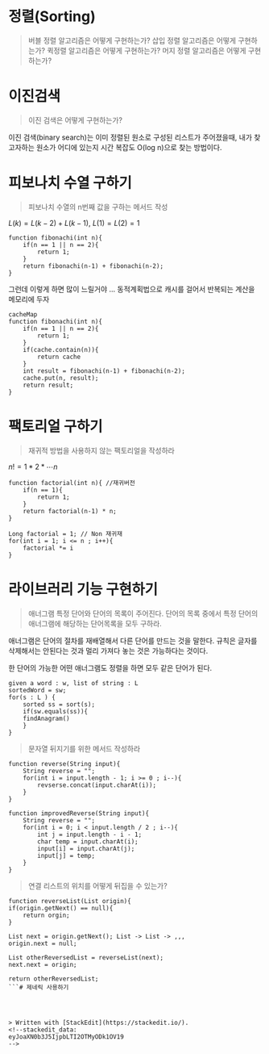 # 정렬(Sorting)

> 버블 정렬 알고리즘은 어떻게 구현하는가? 
> 삽입 정렬 알고리즘은 어떻게 구현하는가? 
> 퀵정렬 알고리즘은 어떻게 구현하는가?
> 머지 정렬 알고리즘은 어떻게 구현하는가? 

# 이진검색

> 이진 검색은 어떻게 구현하는가?

이진 검색(binary search)는 이미 정렬된 원소로 구성된  리스트가 주어졌을때, 내가 찾고자하는 원소가 어디에 있는지 시간 복잡도 O(log n)으로 찾는 방법이다.  

# 피보나치 수열 구하기

> 피보나치 수열의 n번째 값을 구하는 메서드 작성

$L(k) = L(k-2) + L(k-1)$, $L(1) = L(2) = 1$

```
function fibonachi(int n){
	if(n == 1 || n == 2){
		return 1;
	}
	return fibonachi(n-1) + fibonachi(n-2);
}
```
그런데 이렇게 하면 많이 느릴거야 ...
동적계획법으로 캐시를 걸어서 반복되는 계산을 메모리에 두자

```
cacheMap
function fibonachi(int n){
	if(n == 1 || n == 2){
		return 1;
	}
	if(cache.contain(n)){	
		return cache
	}
	int result = fibonachi(n-1) + fibonachi(n-2);
	cache.put(n, result);
	return result;
}
```

# 팩토리얼 구하기

> 재귀적 방법을 사용하지 않는 팩토리얼을 작성하라

$n! = 1*2*\cdots n$

```
function factorial(int n){ //재귀버전
	if(n == 1){
		return 1;
	}
	return factorial(n-1) * n;
}
```

```
Long factorial = 1; // Non 재귀재
for(int i = 1; i <= n ; i++){ 
	factorial *= i
}
```



# 라이브러리 기능 구현하기

>  애너그램
> 특정 단어와 단어의 목록이 주어진다. 단어의 목록 중에서 특정 단어의 애너그램에 해당하는 단어목록을 모두 구하라. 

애너그램은 단어의 절차를 재배열해서 다른 단어를 만드는 것을 말한다. 규칙은 글자를 삭제해서는 안된다는 것과 멀리 가져다 놓는 것은 가능하다는 것이다.

한 단어의 가능한 어떤 애너그램도 정렬을 하면 모두 같은 단어가 된다. 
```
given a word : w, list of string : L
sortedWord = sw;
for(s : L ) {
	sorted ss = sort(s);
	if(sw.equals(ss)){
	findAnagram()
	} 
}
```

> 문자열 뒤지기를 위한 메서드 작성하라
```
function reverse(String input){
	String reverse = "";
	for(int i = input.length - 1; i >= 0 ; i--){
		revserse.concat(input.charAt(i));
	}
}
```
```
function improvedReverse(String input){
	String reverse = "";
	for(int i = 0; i < input.length / 2 ; i--){
		int j = input.length - i - 1;
		char temp = input.charAt(i);
		input[i] = input.charAt(j);
		input[j] = temp;
	}
}
```

> 연결 리스트의 위치를 어떻게 뒤집을 수 있는가?

```
function reverseList(List origin){
if(origin.getNext() == null){
	return orgin;
}

List next = origin.getNext(); List -> List -> ,,,
origin.next = null;

List otherReversedList = reverseList(next);
next.next = origin;

return otherReversedList;
```# 제네릭 사용하기




> Written with [StackEdit](https://stackedit.io/).
<!--stackedit_data:
eyJoaXN0b3J5IjpbLTI2OTMyODk1OV19
-->